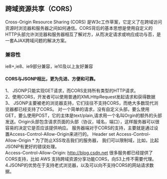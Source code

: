 ## 跨域资源共享（CORS）
Cross-Origin Resource Sharing (CORS) 是W3c工作草案，它定义了在跨域访问资源时浏览器和服务器之间如何通信。CORS背后的基本思想是使用自定义的HTTP头部允许浏览器和服务器相互了解对方，从而决定请求或响应成功与否，是一套AJAX跨域问题的解决方案。

### 兼容性
ie8+,ie8、ie9部分兼容，ie10及以上友好兼容  
#### CORS与JSONP相比，更为先进、方便和可靠。  
1、 JSONP只能实现GET请求，而CORS支持所有类型的HTTP请求。  
2、使用CORS，开发者可以使用普通的XMLHttpRequest发起请求和获得数据
3、 JSONP主要被老的浏览器支持，它们往往不支持CORS，而绝大多数现代浏览器都已经支持了CORS。
对一个简单的请求，没有自定义头部，要么使用GET，要么使用POST，它的主体是text/plain,请求用一个名叫Orgin的额外的头部发送。Origin头部包含请求页面的头部（协议，域名，端口），这样服务器可以很容易的决定它是否应该提供响应。
服务器端对于CORS的支持，主要就是通过设置Access-Control-Allow-Origin来进行的。
Header set Access-Control-Allow-Origin * 
为了防止XSS攻击我们的服务器， 我们可以限制域，比如，比起JSONP有更好的错误处理。  
Access-Control-Allow-Origin: http://blog.csdn.net
很多服务都已经提供了CORS支持，比如 AWS 支持跨域资源分享功能CORS，向S3上传不需要代理。    
4.JSONP的优势在于支持老式浏览器，以及可以向不支持CORS的网站请求数据。  